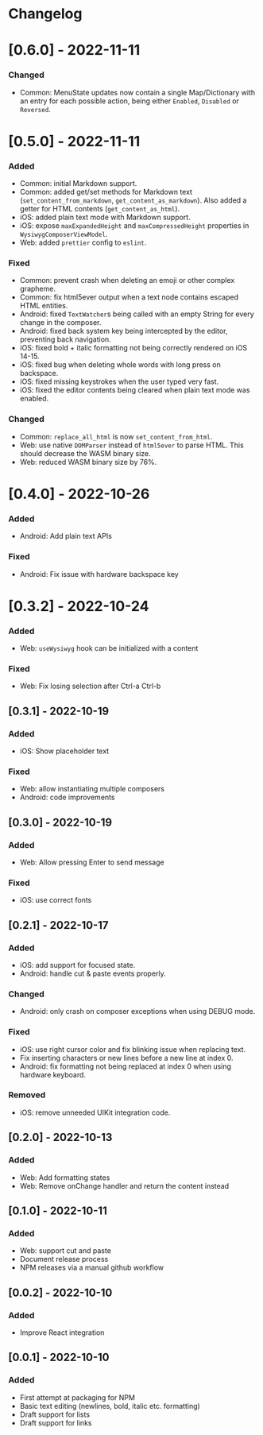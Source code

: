 # Changelog

# [0.6.0] - 2022-11-11

### Changed

* Common: MenuState updates now contain a single Map/Dictionary with an entry for each possible action, being either `Enabled`, `Disabled` or `Reversed`.

# [0.5.0] - 2022-11-11

### Added

* Common: initial Markdown support.
* Common: added get/set methods for Markdown text (`set_content_from_markdown`, `get_content_as_markdown`). Also added a getter for HTML contents (`get_content_as_html`).
* iOS: added plain text mode with Markdown support.
* iOS: expose `maxExpandedHeight` and `maxCompressedHeight` properties in `WysiwygComposerViewModel`.
* Web: added `prettier` config to `eslint`.

### Fixed

* Common: prevent crash when deleting an emoji or other complex grapheme.
* Common: fix html5ever output when a text node contains escaped HTML entities.
* Android: fixed `TextWatcher`s being called with an empty String for every change in the composer.
* Android: fixed back system key being intercepted by the editor, preventing back navigation.
* iOS: fixed bold + italic formatting not being correctly rendered on iOS 14-15.
* iOS: fixed bug when deleting whole words with long press on backspace.
* iOS: fixed missing keystrokes when the user typed very fast.
* iOS: fixed the editor contents being cleared when plain text mode was enabled.

### Changed

* Common: `replace_all_html` is now `set_content_from_html`.
* Web: use native `DOMParser` instead of `html5ever` to parse HTML. This should decrease the WASM binary size.
* Web: reduced WASM binary size by 76%.

# [0.4.0] - 2022-10-26

### Added

-   Android: Add plain text APIs

### Fixed

-   Android: Fix issue with hardware backspace key

# [0.3.2] - 2022-10-24

### Added

-   Web: `useWysiwyg` hook can be initialized with a content

### Fixed

-   Web: Fix losing selection after Ctrl-a Ctrl-b

## [0.3.1] - 2022-10-19

### Added

-   iOS: Show placeholder text

### Fixed

-   Web: allow instantiating multiple composers
-   Android: code improvements

## [0.3.0] - 2022-10-19

### Added

-   Web: Allow pressing Enter to send message

### Fixed

-   iOS: use correct fonts

## [0.2.1] - 2022-10-17

### Added

-   iOS: add support for focused state.
-   Android: handle cut & paste events properly.

### Changed

-   Android: only crash on composer exceptions when using DEBUG mode.

### Fixed

-   iOS: use right cursor color and fix blinking issue when replacing text.
-   Fix inserting characters or new lines before a new line at index 0.
-   Android: fix formatting not being replaced at index 0 when using hardware
    keyboard.

### Removed

-   iOS: remove unneeded UIKit integration code.

## [0.2.0] - 2022-10-13

### Added

-   Web: Add formatting states
-   Web: Remove onChange handler and return the content instead

## [0.1.0] - 2022-10-11

### Added

-   Web: support cut and paste
-   Document release process
-   NPM releases via a manual github workflow

## [0.0.2] - 2022-10-10

### Added

-   Improve React integration

## [0.0.1] - 2022-10-10

### Added

-   First attempt at packaging for NPM
-   Basic text editing (newlines, bold, italic etc. formatting)
-   Draft support for lists
-   Draft support for links
